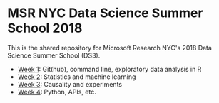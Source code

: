 # MSR NYC Data Science Summer School 2018

This is the shared repository for Microsoft Research NYC's 2018 Data Science Summer School (DS3).

* [Week 1](week1/): Git(hub), command line, exploratory data analysis in R
* [Week 2](week2/): Statistics and machine learning
* [Week 3](week3/): Causality and experiments
* [Week 4](week4/): Python, APIs, etc.
